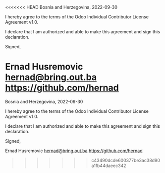 <<<<<<< HEAD
Bosnia and Herzegovina, 2022-09-30

I hereby agree to the terms of the Odoo Individual Contributor License
Agreement v1.0.

I declare that I am authorized and able to make this agreement and sign this
declaration.

Signed,

Ernad Husremovic hernad@bring.out.ba https://github.com/hernad
=======
Bosnia and Herzegovina, 2022-09-30

I hereby agree to the terms of the Odoo Individual Contributor License
Agreement v1.0.

I declare that I am authorized and able to make this agreement and sign this
declaration.

Signed,

Ernad Husremovic hernad@bring.out.ba https://github.com/hernad
>>>>>>> c43490dcde600377be3ac38d90a1fb44daeec342

